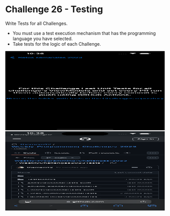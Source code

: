 # Challenge 26 - Testing

Write Tests for all Challenges.
  - You must use a test execution mechanism that has the programming language you have selected.
  - Take tests for the logic of each Challenge.

<img src="/ChallengesImages/Challenge%2026_1.png" width="600" height="250">
<img src="/ChallengesImages/Challenge%2026_2.png" width="600" height="250">